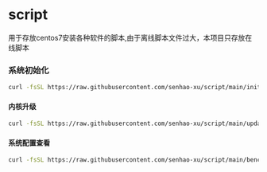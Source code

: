 # script
用于存放centos7安装各种软件的脚本,由于离线脚本文件过大，本项目只存放在线脚本

### 系统初始化
```bash
curl -fsSL https://raw.githubusercontent.com/senhao-xu/script/main/init.sh | bash
```

#### 内核升级
```bash
curl -fsSL https://raw.githubusercontent.com/senhao-xu/script/main/update_core.sh | bash
```

#### 系统配置查看
```bash
curl -fsSL https://raw.githubusercontent.com/senhao-xu/script/main/bench.sh | bash
```
